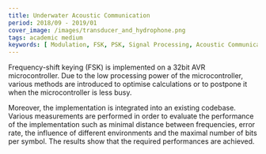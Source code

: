 ```yaml
---
title: Underwater Acoustic Communication
period: 2018/09 - 2019/01 
cover_image: /images/transducer_and_hydrophone.png
tags: academic medium
keywords: [ Modulation, FSK, PSK, Signal Processing, Acoustic Communication, Python, C, AVR ]
---
```


Frequency-shift keying (FSK) is implemented on a 32bit AVR microcontroller.
Due to the low processing power of the microcontroller, various methods are introduced to optimise calculations or to postpone it when the microcontroller is less busy.

<!--more-->

Moreover, the implementation is integrated into an existing codebase.
Various measurements are performed in order to evaluate the performance of the implementation such as minimal distance between frequencies, error rate, the influence of different environments and the maximal number of bits per symbol.
The results show that the required performances are achieved.